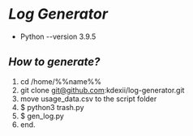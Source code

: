 ***Log Generator***
=====================
* Python --version
3.9.5

***How to generate?***
-----------------------------------
1. cd /home/%%name%%
2. git clone git@github.com:kdexii/log-generator.git
3. move usage_data.csv to the script folder
4. $ python3 trash.py
5. $ gen_log.py
6. end.